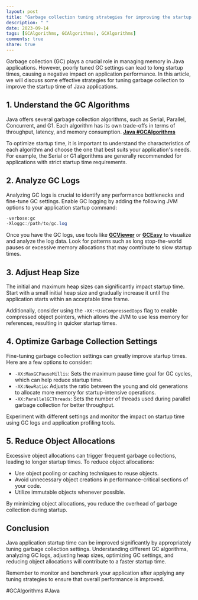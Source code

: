```yaml
---
layout: post
title: "Garbage collection tuning strategies for improving the startup time of Java applications"
description: " "
date: 2023-09-14
tags: [GCAlgorithms, GCAlgorithms), GCAlgorithms]
comments: true
share: true
---
```


Garbage collection (GC) plays a crucial role in managing memory in Java applications. However, poorly tuned GC settings can lead to long startup times, causing a negative impact on application performance. In this article, we will discuss some effective strategies for tuning garbage collection to improve the startup time of Java applications.

## 1. Understand the GC Algorithms

Java offers several garbage collection algorithms, such as Serial, Parallel, Concurrent, and G1. Each algorithm has its own trade-offs in terms of throughput, latency, and memory consumption. **[Java #GCAlgorithms](#GCAlgorithms)**

To optimize startup time, it is important to understand the characteristics of each algorithm and choose the one that best suits your application's needs. For example, the Serial or G1 algorithms are generally recommended for applications with strict startup time requirements.

## 2. Analyze GC Logs

Analyzing GC logs is crucial to identify any performance bottlenecks and fine-tune GC settings. Enable GC logging by adding the following JVM options to your application startup command:

```java
-verbose:gc
-Xloggc:/path/to/gc.log
```

Once you have the GC logs, use tools like **[GCViewer](https://github.com/chewiebug/GCViewer)** or **[GCEasy](https://gceasy.io/)** to visualize and analyze the log data. Look for patterns such as long stop-the-world pauses or excessive memory allocations that may contribute to slow startup times.

## 3. Adjust Heap Size

The initial and maximum heap sizes can significantly impact startup time. Start with a small initial heap size and gradually increase it until the application starts within an acceptable time frame. 

Additionally, consider using the `-XX:+UseCompressedOops` flag to enable compressed object pointers, which allows the JVM to use less memory for references, resulting in quicker startup times.

## 4. Optimize Garbage Collection Settings

Fine-tuning garbage collection settings can greatly improve startup times. Here are a few options to consider:

- `-XX:MaxGCPauseMillis`: Sets the maximum pause time goal for GC cycles, which can help reduce startup time.
- `-XX:NewRatio`: Adjusts the ratio between the young and old generations to allocate more memory for startup-intensive operations.
- `-XX:ParallelGCThreads`: Sets the number of threads used during parallel garbage collection for better throughput.

Experiment with different settings and monitor the impact on startup time using GC logs and application profiling tools.

## 5. Reduce Object Allocations

Excessive object allocations can trigger frequent garbage collections, leading to longer startup times. To reduce object allocations:

- Use object pooling or caching techniques to reuse objects.
- Avoid unnecessary object creations in performance-critical sections of your code.
- Utilize immutable objects whenever possible.

By minimizing object allocations, you reduce the overhead of garbage collection during startup.

## Conclusion

Java application startup time can be improved significantly by appropriately tuning garbage collection settings. Understanding different GC algorithms, analyzing GC logs, adjusting heap sizes, optimizing GC settings, and reducing object allocations will contribute to a faster startup time.

Remember to monitor and benchmark your application after applying any tuning strategies to ensure that overall performance is improved.

#GCAlgorithms #Java